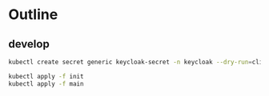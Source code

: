 # Outline

## develop

```bash
kubectl create secret generic keycloak-secret -n keycloak --dry-run=client --from-env-file=.env --output=yaml > main/secret.yaml
```

```bash
kubectl apply -f init
kubectl apply -f main
```